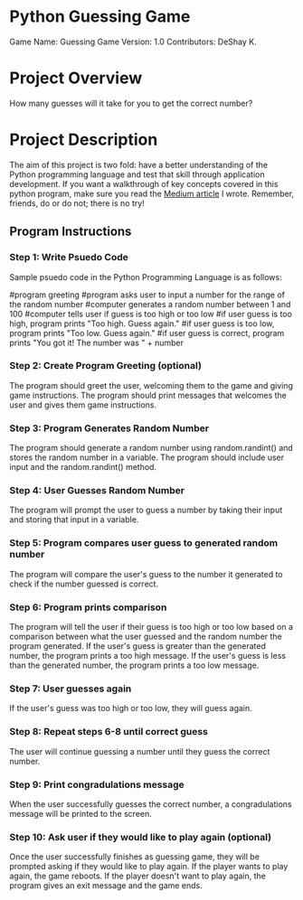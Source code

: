 # Python Guessing Game
Game Name: Guessing Game
Version: 1.0
Contributors: DeShay K.

# Project Overview
How many guesses will it take for you to get the correct number?

# Project Description
The aim of this project is two fold: have a better understanding of the Python programming language and test that skill through application development. If you want a walkthrough of key concepts covered in this python program, make sure you read the [Medium article]() I wrote. Remember, friends, do or do not; there is no try!

## Program Instructions
### Step 1: Write Psuedo Code
Sample psuedo code in the Python Programming Language is as follows:

#program greeting
#program asks user to input a number for the range of the random number
#computer generates a random number between 1 and 100 
#computer tells user if guess is too high or too low
#if user guess is too high, program prints "Too high. Guess again."
#if user guess is too low, program prints "Too low. Guess again."
#if user guess is correct, program prints "You got it! The number was " + number 

### Step 2: Create Program Greeting (optional)
The program should greet the user, welcoming them to the game and giving game instructions. The program should print messages that welcomes the user and gives them game instructions.

### Step 3: Program Generates Random Number
The program should generate a random number using random.randint() and stores the random number in a variable. The program should include user input and the random.randint() method.

### Step 4: User Guesses Random Number
The program will prompt the user to guess a number by taking their input and storing that input in a variable.

### Step 5: Program compares user guess to generated random number
The program will compare the user's guess to the number it generated to check if the number guessed is correct.

### Step 6: Program prints comparison
The program will tell the user if their guess is too high or too low based on a comparison between what the user guessed and the random number the program generated. If the user's guess is greater than the generated number, the program prints a too high message. If the user's guess is less than the generated number, the program prints a too low message.

### Step 7: User guesses again
If the user's guess was too high or too low, they will guess again.

### Step 8: Repeat steps 6-8 until correct guess 
The user will continue guessing a number until they guess the correct number.

### Step 9: Print congradulations message
When the user successfully guesses the correct number, a congradulations message will be printed to the screen.

### Step 10: Ask user if they would like to play again (optional)   
Once the user successfully finishes as guessing game, they will be prompted asking if they would like to play again. If the player wants to play again, the game reboots. If the player doesn't want to play again, the program gives an exit message and the game ends.
